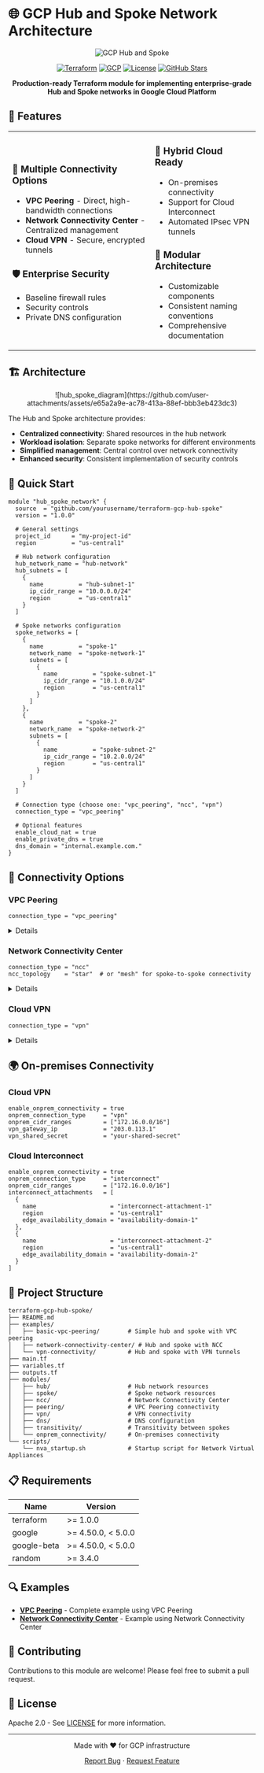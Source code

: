 # 🌐 GCP Hub and Spoke Network Architecture

<div align="center">
  
  ![GCP Hub and Spoke](https://raw.githubusercontent.com/ajitpunchhi/terraform-gcp-hub-spoke/main/docs/images/hub-spoke-banner.png)

  [![Terraform](https://img.shields.io/badge/terraform-%235835CC.svg?style=for-the-badge&logo=terraform&logoColor=white)](https://www.terraform.io/)
  [![GCP](https://img.shields.io/badge/Google_Cloud-%234285F4.svg?style=for-the-badge&logo=google-cloud&logoColor=white)](https://cloud.google.com/)
  [![License](https://img.shields.io/badge/License-Apache_2.0-blue.svg?style=for-the-badge)](LICENSE)
  [![GitHub Stars](https://img.shields.io/github/stars/ajitpunchhi/terraform-gcp-hub-spoke.svg?style=for-the-badge)](https://github.com/yourusername/terraform-gcp-hub-spoke/stargazers)
  
  **Production-ready Terraform module for implementing enterprise-grade Hub and Spoke networks in Google Cloud Platform**
</div>

## 🌟 Features

<table>
<tr>
<td>

### 🔄 Multiple Connectivity Options
- **VPC Peering** - Direct, high-bandwidth connections
- **Network Connectivity Center** - Centralized management
- **Cloud VPN** - Secure, encrypted tunnels

### 🛡️ Enterprise Security
- Baseline firewall rules
- Security controls
- Private DNS configuration

</td>
<td>

### 🔌 Hybrid Cloud Ready
- On-premises connectivity
- Support for Cloud Interconnect
- Automated IPsec VPN tunnels

### 🧩 Modular Architecture
- Customizable components
- Consistent naming conventions
- Comprehensive documentation

</td>
</tr>
</table>

## 🏗️ Architecture

<div align="center">
  ![hub_spoke_diagram](https://github.com/user-attachments/assets/e65a2a9e-ac78-413a-88ef-bbb3eb423dc3)
</div>

The Hub and Spoke architecture provides:

- **Centralized connectivity**: Shared resources in the hub network
- **Workload isolation**: Separate spoke networks for different environments
- **Simplified management**: Central control over network connectivity
- **Enhanced security**: Consistent implementation of security controls

## 🚀 Quick Start

```hcl
module "hub_spoke_network" {
  source  = "github.com/yourusername/terraform-gcp-hub-spoke"
  version = "1.0.0"
  
  # General settings
  project_id      = "my-project-id"
  region          = "us-central1"
  
  # Hub network configuration
  hub_network_name = "hub-network"
  hub_subnets = [
    {
      name          = "hub-subnet-1"
      ip_cidr_range = "10.0.0.0/24"
      region        = "us-central1"
    }
  ]
  
  # Spoke networks configuration
  spoke_networks = [
    {
      name          = "spoke-1"
      network_name  = "spoke-network-1"
      subnets = [
        {
          name          = "spoke-subnet-1"
          ip_cidr_range = "10.1.0.0/24"
          region        = "us-central1"
        }
      ]
    },
    {
      name          = "spoke-2"
      network_name  = "spoke-network-2"
      subnets = [
        {
          name          = "spoke-subnet-2"
          ip_cidr_range = "10.2.0.0/24"
          region        = "us-central1"
        }
      ]
    }
  ]
  
  # Connection type (choose one: "vpc_peering", "ncc", "vpn")
  connection_type = "vpc_peering"
  
  # Optional features
  enable_cloud_nat = true
  enable_private_dns = true
  dns_domain = "internal.example.com."
}
```

## 🔄 Connectivity Options

### VPC Peering
```hcl
connection_type = "vpc_peering"
```
<details>
<summary>Details</summary>

- Simple, high-bandwidth, low-latency connectivity
- Resources communicate using internal IP addresses
- Ideal for small to medium deployments
- Direct communication between hub and spoke resources
- **Limitations**: Non-transitive, 25 peers per VPC, no duplicate IP ranges
</details>

### Network Connectivity Center
```hcl
connection_type = "ncc"
ncc_topology    = "star"  # or "mesh" for spoke-to-spoke connectivity
```
<details>
<summary>Details</summary>

- Centralized management plane for network connectivity
- Supports both star and mesh topologies
- Ideal for large enterprise deployments
- Benefits: Dynamic route propagation, transitive connectivity with mesh
</details>

### Cloud VPN
```hcl
connection_type = "vpn"
```
<details>
<summary>Details</summary>

- Uses IPsec tunnels for secure connections
- Enables transitive routing
- Ideal for environments with stringent security requirements
- Overcomes VPC peering limitations
- Benefits: End-to-end encryption
</details>

## 🌍 On-premises Connectivity

### Cloud VPN
```hcl
enable_onprem_connectivity = true
onprem_connection_type     = "vpn"
onprem_cidr_ranges         = ["172.16.0.0/16"]
vpn_gateway_ip             = "203.0.113.1"
vpn_shared_secret          = "your-shared-secret"
```

### Cloud Interconnect
```hcl
enable_onprem_connectivity = true
onprem_connection_type     = "interconnect"
onprem_cidr_ranges         = ["172.16.0.0/16"]
interconnect_attachments   = [
  {
    name                     = "interconnect-attachment-1"
    region                   = "us-central1"
    edge_availability_domain = "availability-domain-1"
  },
  {
    name                     = "interconnect-attachment-2"
    region                   = "us-central1"
    edge_availability_domain = "availability-domain-2"
  }
]
```

## 📁 Project Structure

```
terraform-gcp-hub-spoke/
├── README.md
├── examples/
│   ├── basic-vpc-peering/        # Simple hub and spoke with VPC peering
│   ├── network-connectivity-center/ # Hub and spoke with NCC
│   └── vpn-connectivity/         # Hub and spoke with VPN tunnels
├── main.tf
├── variables.tf
├── outputs.tf
├── modules/
│   ├── hub/                      # Hub network resources
│   ├── spoke/                    # Spoke network resources
│   ├── ncc/                      # Network Connectivity Center
│   ├── peering/                  # VPC Peering connectivity
│   ├── vpn/                      # VPN connectivity
│   ├── dns/                      # DNS configuration
│   ├── transitivity/             # Transitivity between spokes
│   └── onprem_connectivity/      # On-premises connectivity
└── scripts/
    └── nva_startup.sh            # Startup script for Network Virtual Appliances
```

## 📋 Requirements

| Name | Version |
|------|---------|
| terraform | >= 1.0.0 |
| google | >= 4.50.0, < 5.0.0 |
| google-beta | >= 4.50.0, < 5.0.0 |
| random | >= 3.4.0 |

## 🔍 Examples

- [**VPC Peering**](examples/basic-vpc-peering/) - Complete example using VPC Peering
- [**Network Connectivity Center**](examples/network-connectivity-center/) - Example using Network Connectivity Center

## 👥 Contributing

Contributions to this module are welcome! Please feel free to submit a pull request.

## 📄 License

Apache 2.0 - See [LICENSE](LICENSE) for more information.

---

<div align="center">
  <p>Made with ❤️ for GCP infrastructure</p>
  <p>
    <a href="https://github.com/ajitpunchhi/terraform-gcp-hub-spoke/issues/new">Report Bug</a>
    ·
    <a href="https://github.com/ajitpunchhi/terraform-gcp-hub-spoke/issues/new">Request Feature</a>
  </p>
</div>
